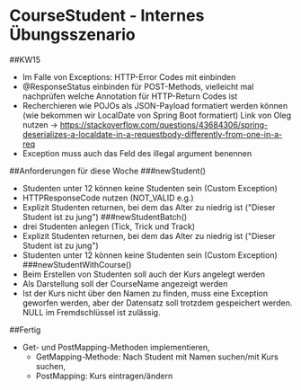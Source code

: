 # CourseStudent - Internes Übungsszenario
##KW15

- Im Falle von Exceptions: HTTP-Error Codes mit einbinden
- @ResponseStatus einbinden für POST-Methods, vielleicht mal nachprüfen welche Annotation für HTTP-Return Codes ist
- Recherchieren wie POJOs als JSON-Payload formatiert werden können (wie bekommen wir LocalDate von Spring Boot formatiert)
   Link von Oleg nutzen -> https://stackoverflow.com/questions/43684306/spring-deserializes-a-localdate-in-a-requestbody-differently-from-one-in-a-req
- Exception muss auch das Feld des illegal argument benennen

##Anforderungen für diese Woche
###newStudent()
- Studenten unter 12 können keine Studenten sein (Custom Exception)
- HTTPResponseCode nutzen (NOT_VALID e.g.)
- Explizit Studenten returnen, bei dem das Alter zu niedrig ist ("Dieser Student ist zu jung")
###newStudentBatch()
- drei Studenten anlegen (Tick, Trick und Track)
- Explizit Studenten returnen, bei dem das Alter zu niedrig ist ("Dieser Student ist zu jung")
- Studenten unter 12 können keine Studenten sein (Custom Exception)
###newStudentWithCourse()
- Beim Erstellen von Studenten soll auch der Kurs angelegt werden
- Als Darstellung soll der CourseName angezeigt werden
- Ist der Kurs nicht über den Namen zu finden, muss eine Exception geworfen werden, aber der Datensatz soll trotzdem gespeichert werden. NULL im Fremdschlüssel ist zulässig.


##Fertig
- Get- und PostMapping-Methoden implementieren,
  - GetMapping-Methode: Nach Student mit Namen suchen/mit Kurs suchen,
  - PostMapping: Kurs eintragen/ändern
